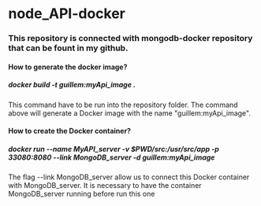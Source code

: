 # node_API-docker

### This repository is connected with mongodb-docker repository that can be fount in my github.

#### How to generate the docker image?

##### docker build -t guillem:myApi_image .

This command have to be run into the repository folder. The command above will generate a Docker image with the name "guillem:myApi_image".

#### How to create the Docker container?

##### docker run --name MyAPI_server -v $PWD/src:/usr/src/app -p 33080:8080 --link MongoDB_server -d guillem:myApi_image

The flag --link MongoDB_server allow us to connect this Docker container with MongoDB_server. It is necessary to have the container MongoDB_server running before run this one
